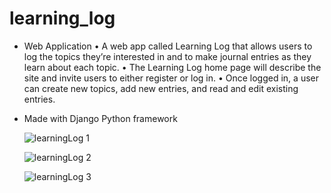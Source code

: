 # learning_log
- Web Application
    •	A web app called Learning Log that allows users to log the topics they’re interested in and to make journal entries as they learn about each topic. 
    •	The Learning Log home page will describe the site and invite users to either register or log in. 
    •	Once logged in, a user can create new topics, add new entries, and read and edit existing entries.
    
 - Made with Django Python framework

    ![learningLog 1](https://user-images.githubusercontent.com/85443972/132116544-b4fc1d45-a29d-4519-8a0b-3c0d207f7b48.jpg)

    ![learningLog 2](https://user-images.githubusercontent.com/85443972/132116548-f2b6cf7f-5939-48b2-b0ca-be5eaeea2102.jpg)

    ![learningLog 3](https://user-images.githubusercontent.com/85443972/132116552-5611fd9b-867c-43be-95f6-9ac525d5e58a.jpg)
